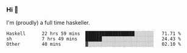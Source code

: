 ### Hi 👋

I'm (proudly) a full time haskeller.

<!--START_SECTION:waka-->

```text
Haskell      22 hrs 59 mins  ██████████████████░░░░░░░   71.71 %
sh           7 hrs 49 mins   ██████░░░░░░░░░░░░░░░░░░░   24.43 %
Other        40 mins         ▓░░░░░░░░░░░░░░░░░░░░░░░░   02.10 %
```

<!--END_SECTION:waka-->
